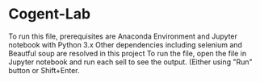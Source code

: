 # Cogent-Lab
To run this file, prerequisites are Anaconda Environment and Jupyter notebook with Python 3.x
Other dependencies including selenium and Beautful soup are resolved in this project
To run the file, open the file in Jupyter notebook and run each sell to see the output. (Either using "Run" button or Shift+Enter.
